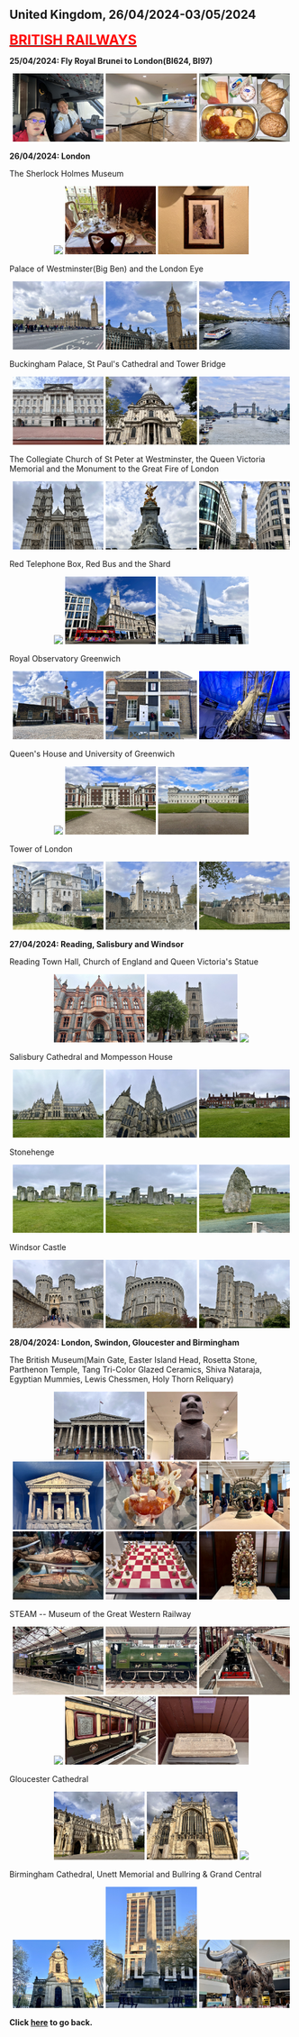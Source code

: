 ## United Kingdom, 26/04/2024-03/05/2024

**[<font color=red size=5><u>BRITISH RAILWAYS</u></font>](https://wqgcx.github.io/transport/20240426UK/NR/)**

**25/04/2024: Fly Royal Brunei to London(BI624, BI97)**

<center class ='img'>
  <img src="IMG_9204.jpeg" width="32%"> <img src="IMG_9216.jpeg" width="32%"> <img src="IMG_9227.jpeg" width="32%">
</center>

**26/04/2024: London**

The Sherlock Holmes Museum
<center class ='img'>
  <img src="IMG_9252.jpeg" width="32%"> <img src="IMG_9258.jpeg" width="32%"> <img src="IMG_9260.jpeg" width="32%">
</center>

Palace of Westminster(Big Ben) and the London Eye
<center class ='img'>
  <img src="IMG_9270.jpeg" width="32%"> <img src="IMG_9282.jpeg" width="32%"> <img src="IMG_9269.jpeg" width="32%">
</center>

Buckingham Palace, St Paul's Cathedral and Tower Bridge
<center class ='img'>
  <img src="IMG_9309.jpeg" width="32%"> <img src="IMG_9328.jpeg" width="32%"> <img src="IMG_9342.jpeg" width="32%">
</center>

The Collegiate Church of St Peter at Westminster, the Queen Victoria Memorial and the Monument to the Great Fire of London
<center class ='img'>
  <img src="IMG_9291.jpeg" width="32%"> <img src="IMG_9310.jpeg" width="32%"> <img src="IMG_9335.jpeg" width="32%">
</center>

Red Telephone Box, Red Bus and the Shard
<center class ='img'>
  <img src="IMG_9315.jpeg" width="18%"> <img src="IMG_9333.jpeg" width="32%"> <img src="IMG_9341.jpeg" width="32%">
</center>

Royal Observatory Greenwich
<center class ='img'>
  <img src="IMG_9357.jpeg" width="32%"> <img src="IMG_9355.jpeg" width="32%"> <img src="IMG_9374.jpeg" width="32%">
</center>

Queen's House and University of Greenwich
<center class ='img'>
  <img src="IMG_9376.jpeg" width="32%"> <img src="IMG_9381.jpeg" width="32%"> <img src="IMG_9383.jpeg" width="32%">
</center>

Tower of London
<center class ='img'>
  <img src="IMG_9406.jpeg" width="32%"> <img src="IMG_9403.jpeg" width="32%"> <img src="IMG_9408.jpeg" width="32%">
</center>

**27/04/2024: Reading, Salisbury and Windsor**

Reading Town Hall, Church of England and Queen Victoria's Statue
<center class ='img'>
  <img src="IMG_9423.jpeg" width="32%"> <img src="IMG_9425.jpeg" width="32%"> <img src="IMG_9427.jpeg" width="32%">
</center>

Salisbury Cathedral and Mompesson House
<center class ='img'>
  <img src="IMG_9441.jpeg" width="32%"> <img src="IMG_9443.jpeg" width="32%"> <img src="IMG_9447.jpeg" width="32%">
</center>

Stonehenge
<center class ='img'>
  <img src="IMG_9453.jpeg" width="32%"> <img src="IMG_9455.jpeg" width="32%"> <img src="IMG_9484.jpeg" width="32%">
</center>

Windsor Castle
<center class ='img'>
  <img src="IMG_9499.jpeg" width="32%"> <img src="IMG_9498.jpeg" width="32%"> <img src="IMG_9495.jpeg" width="32%">
</center>

**28/04/2024: London, Swindon, Gloucester and Birmingham**

The British Museum(Main Gate, Easter Island Head, Rosetta Stone, Parthenon Temple, Tang Tri-Color Glazed Ceramics, Shiva Nataraja, Egyptian Mummies, Lewis Chessmen, Holy Thorn Reliquary)
<center class ='img'>
  <img src="IMG_9574.jpeg" width="32%"> <img src="IMG_9521.jpeg" width="32%"> <img src="IMG_9527.jpeg" width="32%">
  <img src="IMG_9535.jpeg" width="32%"> <img src="IMG_9545.jpeg" width="32%"> <img src="IMG_9547.jpeg" width="32%">
  <img src="IMG_9555.jpeg" width="32%"> <img src="IMG_9568.jpeg" width="32%"> <img src="IMG_9572.jpeg" width="32%">
</center>

STEAM -- Museum of the Great Western Railway
<center class ='img'>
  <img src="IMG_9579.jpeg" width="32%"> <img src="IMG_9591.jpeg" width="32%"> <img src="IMG_9595.jpeg" width="32%">
  <img src="IMG_9598.jpeg" width="32%"> <img src="IMG_9600.jpeg" width="32%"> <img src="IMG_9602.jpeg" width="32%">
</center>

Gloucester Cathedral
<center class ='img'>
  <img src="IMG_9611.jpeg" width="32%"> <img src="IMG_9614.jpeg" width="32%"> <img src="IMG_9613.jpeg" width="32%">
</center>

Birmingham Cathedral, Unett Memorial and Bullring & Grand Central
<center class ='img'>
  <img src="IMG_9629.jpeg" width="32%"> <img src="IMG_9630.jpeg" width="32%"> <img src="IMG_9633.jpeg" width="32%">
</center>

**Click [here](https://wqgcx.github.io/transport/) to go back.**
